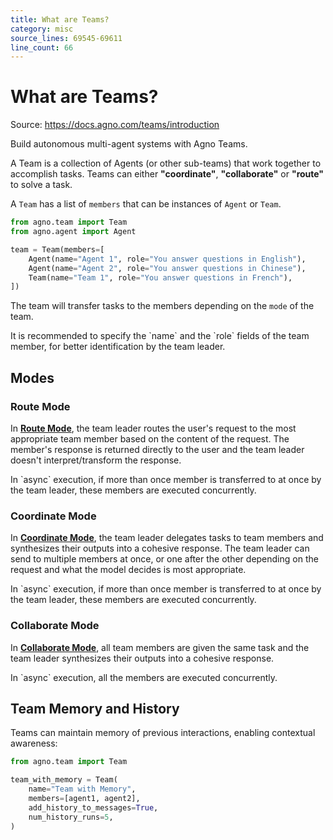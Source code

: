 ```yaml
---
title: What are Teams?
category: misc
source_lines: 69545-69611
line_count: 66
---
```


# What are Teams?
Source: https://docs.agno.com/teams/introduction

Build autonomous multi-agent systems with Agno Teams.

A Team is a collection of Agents (or other sub-teams) that work together to accomplish tasks. Teams can either **"coordinate"**, **"collaborate"** or **"route"** to solve a task.

A `Team` has a list of `members` that can be instances of `Agent` or `Team`.

```python
from agno.team import Team
from agno.agent import Agent

team = Team(members=[
    Agent(name="Agent 1", role="You answer questions in English"),
    Agent(name="Agent 2", role="You answer questions in Chinese"),
    Team(name="Team 1", role="You answer questions in French"),
])
```

The team will transfer tasks to the members depending on the `mode` of the team.

<Note>
  It is recommended to specify the `name` and the `role` fields of the team member, for better identification by the team leader.
</Note>

## Modes

### Route Mode

In [**Route Mode**](/teams/route), the team leader routes the user's request to the most appropriate team member based on the content of the request. The member's response is returned directly to the user and the team leader doesn't interpret/transform the response.

<Note>
  In `async` execution, if more than once member is transferred to at once by the team leader, these members are executed concurrently.
</Note>

### Coordinate Mode

In [**Coordinate Mode**](/teams/coordinate), the team leader delegates tasks to team members and synthesizes their outputs into a cohesive response. The team leader can send to multiple members at once, or one after the other depending on the request and what the model decides is most appropriate.

<Note>
  In `async` execution, if more than once member is transferred to at once by the team leader, these members are executed concurrently.
</Note>

### Collaborate Mode

In [**Collaborate Mode**](/teams/collaborate), all team members are given the same task and the team leader synthesizes their outputs into a cohesive response.

<Note>
  In `async` execution, all the members are executed concurrently.
</Note>

## Team Memory and History

Teams can maintain memory of previous interactions, enabling contextual awareness:

```python
from agno.team import Team

team_with_memory = Team(
    name="Team with Memory",
    members=[agent1, agent2],
    add_history_to_messages=True,
    num_history_runs=5,
)

